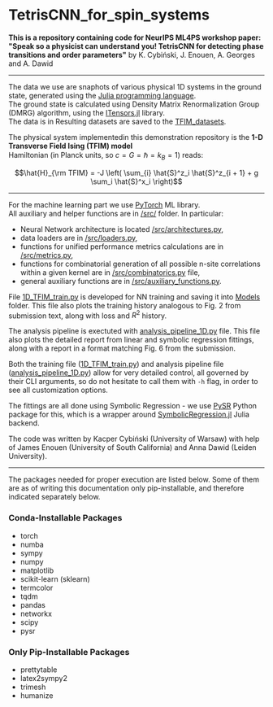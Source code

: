 # TetrisCNN_for_spin_systems
**This is a repository containing code for NeurIPS ML4PS workshop paper:**  
**"Speak so a physicist can understand you!
TetrisCNN for detecting phase transitions
and order parameters"**
by K. Cybiński, J. Enouen, A. Georges and A. Dawid

---

The data we use are snaphots of various physical 1D systems in the ground state, generated using the [Julia programming language](https://julialang.org).   
The ground state is calculated using Density Matrix Renormalization Group (DMRG) algorithm, using the [ITensors.jl](https://docs.juliahub.com/ITensors/) library.   
The data is in Resulting datasets are saved to the [TFIM_datasets](./TFIM_datasets/).
   
The physical system implementedin this demonstration repository is the **1-D Transverse Field Ising (TFIM) model**    
Hamiltonian (in Planck units, so $c = G = \hbar = k_B = 1$) reads:
```math
\hat{H}_{\rm TFIM} = -J \left( \sum_{i} \hat{S}^z_i \hat{S}^z_{i + 1} + g \sum_i \hat{S}^x_i \right)
```

---

For the machine learning part we use [PyTorch](https://pytorch.org) ML library.   
All auxiliary and helper functions are in [/src/](./src) folder. In particular:
* Neural Network architecture is located [/src/architectures.py](./src/architectures.py),   
* data loaders are in [/src/loaders.py](./src/loaders.py),  
* functions for unified performance metrics calculations are in [/src/metrics.py](./src/metrics.py),   
* functions for combinatorial generation of all possible n-site correlations within a given kernel are in [/src/combinatorics.py](./src/combinatorics.py) file,
* general auxiliary functions are in [/src/auxiliary_functions.py](./src/auxiliary_functions.py).   

File [1D_TFIM_train.py](./1D_TFIM_train.py) is developed for NN training and saving it into [Models](./Models/) folder. 
This file also plots the training history analogous to Fig. 2 from submission text, along with loss and $R^2$ history.

The analysis pipeline is exectuted with [analysis_pipeline_1D.py](./analysis_pipeline_1D.py) file. This file also plots the detailed report from linear and symbolic regression fittings, along with a report in a format matching Fig. 6 from the submission.

Both the training file ([1D_TFIM_train.py](./1D_TFIM_train.py)) and analysis pipeline file ([analysis_pipeline_1D.py](./analysis_pipeline_1D.py)) allow for very detailed control, all governed by their CLI arguments, so do not hesitate to call them with `-h` flag, in order to see all customization options.   

The fittings are all done using Symbolic Regression - we use [PySR](https://github.com/MilesCranmer/PySR) Python package for this, which is a wrapper around [SymbolicRegression.jl](https://github.com/MilesCranmer/SymbolicRegression.jl) Julia backend.

The code was written by Kacper Cybiński (University of Warsaw) with help of James Enouen (University of South California) and Anna Dawid (Leiden University).

---

The packages needed for proper execution are listed below. Some of them are as of writing this documentation only pip-installable, and therefore indicated separately below.

### Conda-Installable Packages

- torch
- numba
- sympy
- numpy
- matplotlib
- scikit-learn (sklearn)
- termcolor
- tqdm
- pandas
- networkx
- scipy
- pysr

### Only Pip-Installable Packages

- prettytable
- latex2sympy2
- trimesh
- humanize
